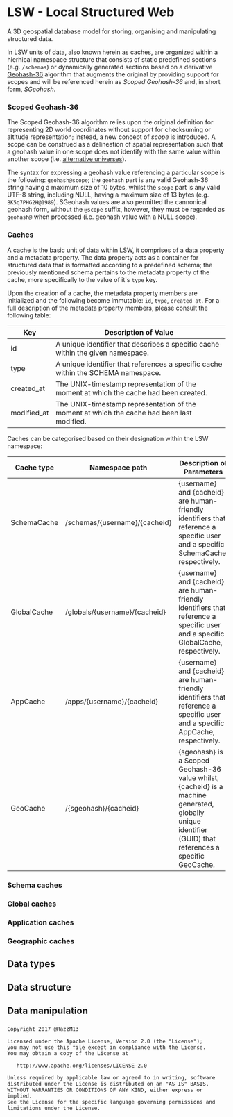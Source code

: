 # LSW - Local Structured Web
A 3D geospatial database model for storing, organising and manipulating structured data.

In LSW units of data, also known herein as caches, are organized within a hierhical namespace structure that consists of static predefined sections (e.g. `/schemas`) or dynamically generated sections based on a derivative [Geohash-36](https://en.wikipedia.org/wiki/Geohash-36) algorithm that augments the original by providing support for scopes and will be referenced herein as *Scoped Geohash-36* and, in short form, *SGeohash*.

### Scoped Geohash-36
The Scoped Geohash-36 algorithm relies upon the original definition for representing 2D world coordinates without support for checksuming or altitude representation; instead, a new concept of *scope* is introduced. A scope can be construed as a delineation of spatial representation such that a geohash value in one scope does not identify with the same value within another scope (i.e. [alternative universes](https://en.wikipedia.org/wiki/Multiverse)).

The syntax for expressing a geohash value referencing a particular scope is the following: `geohash@scope`; the `geohash` part is any valid Geohash-36 string having a maximum size of 10 bytes, whilst the `scope` part is any valid UTF-8 string, including NULL, having a maximum size of 13 bytes (e.g. `BK5q7PHG2H@1989`). SGeohash values are also permitted the cannonical geohash form, without the `@scope` suffix, however, they must be regarded as `geohash@` when processed (i.e. geohash value with a NULL scope).

### Caches
A cache is the basic unit of data within LSW, it comprises of a data property and a metadata property. The data property acts as a container for structured data that is formatted according to a predefined schema; the previously mentioned schema pertains to the metadata property of the cache, more specifically to the value of it's `type` key.

Upon the creation of a cache, the metadata property members are initialized and the following become immutable: `id`, `type`, `created_at`. For a full description of the metadata property members, please consult the following table:

Key         | Description of Value
----------- | --------------------
id          | A unique identifier that describes a specific cache within the given namespace.
type        | A unique identifier that references a specific cache within the SCHEMA namespace.
created_at  | The UNIX-timestamp representation of the moment at which the cache had been created.
modified_at | The UNIX-timestamp representation of the moment at which the cache had been last modified.

Caches can be categorised based on their designation within the LSW namespace:

Cache type  | Namespace path                | Description of Parameters
----------- | ----------------------------- | -----------
SchemaCache | /schemas/{username}/{cacheid} | {username} and {cacheid} are human-friendly identifiers that reference a specific user and a specific SchemaCache, respectively.
GlobalCache | /globals/{username}/{cacheid} | {username} and {cacheid} are human-friendly identifiers that reference a specific user and a specific GlobalCache, respectively.
AppCache    | /apps/{username}/{cacheid}    | {username} and {cacheid} are human-friendly identifiers that reference a specific user and a specific AppCache, respectively.
GeoCache    | /{sgeohash}/{cacheid}         | {sgeohash} is a Scoped Geohash-36 value whilst, {cacheid} is a machine generated, globally unique identifier (GUID) that references a specific GeoCache.


### Schema caches
### Global caches
### Application caches
### Geographic caches

## Data types
## Data structure
## Data manipulation

### 

    Copyright 2017 @RazzM13
    
    Licensed under the Apache License, Version 2.0 (the "License");
    you may not use this file except in compliance with the License.
    You may obtain a copy of the License at
    
       http://www.apache.org/licenses/LICENSE-2.0
    
    Unless required by applicable law or agreed to in writing, software
    distributed under the License is distributed on an "AS IS" BASIS,
    WITHOUT WARRANTIES OR CONDITIONS OF ANY KIND, either express or implied.
    See the License for the specific language governing permissions and
    limitations under the License.
